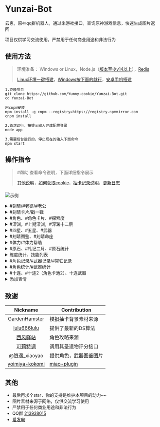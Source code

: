 # Yunzai-Bot
云崽，原神qq群机器人，通过米游社接口，查询原神游戏信息，快速生成图片返回

项目仅供学习交流使用，严禁用于任何商业用途和非法行为

## 使用方法
>环境准备： Windows or Linux，Node.js（[版本至少v14以上](http://nodejs.cn/download/)），[Redis](resources/readme/命令说明.md#window安装redis)
>
>[Linux环境一键搭建](https://github.com/Le-niao/Yunzai-Bot/issues/3)，[Windows按下面的就行](https://www.bilibili.com/read/cv15119056)，[安卓手机搭建](https://www.bilibili.com/read/cv15126105)
```
1.克隆项目
git clone https://github.com/Yummy-cookie/Yunzai-Bot.git
cd Yunzai-Bot

用cnpm安装
npm install -g cnpm --registry=https://registry.npmmirror.com
cnpm install

2.首次运行，按提示输入完成配置登录
node app

3.需要后台运行的，停止现在的输入下面命令
npm start
```

## 操作指令
>
>#帮助 查看命令说明，下面详细指令展示
>
>[其他说明](resources/readme/命令说明.md)，[如何获取cookie](resources/readme/命令说明.md#如何获取米游社-cookie)，[抽卡记录说明](resources/logHelp/记录帮助.md)，[更新日志](resources/readme/更新日志.md)

### 
![示例](https://user-images.githubusercontent.com/12881780/157281209-cfd22cd1-1860-4486-acb8-f3af0180658a.png)

<details>
<summary>#刻晴/#老婆/#老公</summary>
<img src="https://user-images.githubusercontent.com/12881780/157281841-67a58452-4156-4172-b8c2-b9caf0226227.jpg" alt="#神里">
</details>

<details>
<summary>#刻晴卡片/戳一戳</summary>
<img src="https://user-images.githubusercontent.com/12881780/149643684-7aec38db-7fcc-4cfe-b3f2-050ad8640b87.png" alt="#刻晴">
</details>

<details>
<summary>#角色、#角色卡片、#探索度</summary>

>#角色卡片
<img src="https://user-images.githubusercontent.com/12881780/151143032-1ae13f1f-e1e0-473f-9c9a-635230d07537.png" alt="#角色卡片">
  
>#角色
<img src="https://user-images.githubusercontent.com/12881780/148639137-cf773512-d78e-46ec-894c-bbd05f1182a0.png" alt="#角色">

>#探索度
<img src="https://user-images.githubusercontent.com/12881780/149620677-96b28966-9a57-49b1-b3ec-5724287c6722.jpg" alt="#探索度">
</details>

<details>
<summary>#深渊，#上期深渊，#深渊十二层</summary>
<img src="https://user-images.githubusercontent.com/12881780/148639158-7f800191-35b6-4a29-8fb7-72b90aa0424d.png" alt="#深渊">
  
>#深渊十二层
<img src="https://user-images.githubusercontent.com/12881780/149620552-8cfed4e4-8e8c-42f9-b190-703a4433484a.png" alt="#深渊十二层">
</details>

<details>
<summary>#四星、#五星、#武器</summary>
<img src="https://user-images.githubusercontent.com/12881780/149619476-c96b5afd-2902-4f95-9be1-8da0908efa50.png" alt="#五星">
<img src="https://user-images.githubusercontent.com/12881780/149620853-c35b19e0-2289-4583-b804-6057b48f3f32.jpg" alt="#武器">
</details>

<details>
<summary>#刻晴图鉴、#刻晴命座</summary>
<img src="https://user-images.githubusercontent.com/12881780/158540489-390cdfe6-d9e2-401b-b271-7dc7a702c388.png" alt="#刻晴图鉴">
</details>

<details>
<summary>#体力/#体力帮助</summary>

需要配置cookie（私聊发送给机器人） [体力查询说明](resources/readme/命令说明.md#体力查询说明)

<img src="https://user-images.githubusercontent.com/12881780/148639174-675bee67-b3e5-41ef-8a3c-89e4fb909610.png" alt="#体力">
</details>

<details>
<summary>#原石、#札记二月、#原石统计</summary>
<img src="https://user-images.githubusercontent.com/12881780/156923947-3fc32dff-d442-434e-b2ff-116ee81daec0.png" alt="#原石">
<img src="https://user-images.githubusercontent.com/12881780/160279127-76cc6dec-2d70-438e-84bb-5ef75e5fc8bb.jpg" alt="#原石统计">
</details>

<details>
<summary>练度统计、技能列表</summary>
<img src="https://user-images.githubusercontent.com/12881780/160279149-84aebf73-e682-4b8f-a709-614c10ccde56.jpg" alt="#练度统计">
</details>

<details>
<summary>#角色记录/#武器记录/#常驻记录</summary>
<img src="https://user-images.githubusercontent.com/12881780/163900983-8fb16755-0aaf-430d-a04f-7a7de7cf76fc.jpg" alt="#角色记录">
</details>
<details>
<summary>#角色统计/#武器统计</summary>
  
按卡池统计抽卡记录

<img src="https://user-images.githubusercontent.com/12881780/154597893-795b4e00-7c56-48b3-aaff-ef0fce68b321.png" alt="#角色统计">
</details>
<details>
<summary>#十连、#十连2（角色卡池2）、十连武器</summary>
<img src="https://user-images.githubusercontent.com/12881780/154387499-55086c06-791b-4308-b7a1-3b4c9ec956ae.png" alt="#十连">
<img src="https://user-images.githubusercontent.com/12881780/151505221-15efaccb-c073-4f7a-8131-6043f0a2bedc.png" alt="#十连武器">
</details>

<details>
<summary>添加表情</summary>
<img src="https://user-images.githubusercontent.com/12881780/149620139-9505a175-40b6-4d8f-894d-f3f308a7eb22.png" alt="添加表情">
</details>

## 致谢
| Nickname                                                     | Contribution                        |
| :----------------------------------------------------------: | ----------------------------------- |
|[GardenHamster](https://github.com/GardenHamster/GenshinPray) | 模拟抽卡背景素材来源 |
|[lulu666lulu](https://github.com/lulu666lulu) | 提供了最新的DS算法 |
|[西风驿站](https://bbs.mihoyo.com/ys/collection/307224) | 角色攻略来源 |
|[可莉特调](https://genshin.pub/daily) | 调用其圣遗物评分接口 |
|@逍遥_xiaoyao | 提供角色，武器图鉴图片 |
|[yoimiya-kokomi](https://github.com/yoimiya-kokomi/miao-plugin) | [miao-plugin](https://github.com/yoimiya-kokomi/miao-plugin) |

## 其他
<!---
- 有什么问题、Bug，或有其它建议，欢迎提 [issue](https://github.com/Le-niao/Yunzai-Bot/issues)
-->
- 最后再求个star，你的支持是维护本项目的动力~~
- 图片素材来源于网络，仅供交流学习使用
- 严禁用于任何商业用途和非法行为
- QQ群 [213938015](https://qm.qq.com/cgi-bin/qm/qr?k=HN2YuYXT-Ks3eFhXmuk94OhkDood4sBy&jump_from=webapi)
- [爱发电](https://afdian.net/@Le-niao)
